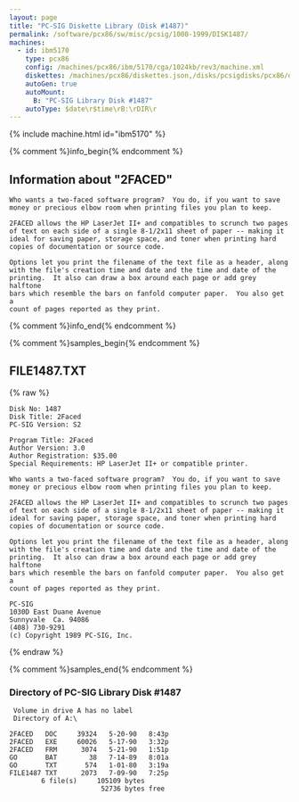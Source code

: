 ```yaml
---
layout: page
title: "PC-SIG Diskette Library (Disk #1487)"
permalink: /software/pcx86/sw/misc/pcsig/1000-1999/DISK1487/
machines:
  - id: ibm5170
    type: pcx86
    config: /machines/pcx86/ibm/5170/cga/1024kb/rev3/machine.xml
    diskettes: /machines/pcx86/diskettes.json,/disks/pcsigdisks/pcx86/diskettes.json
    autoGen: true
    autoMount:
      B: "PC-SIG Library Disk #1487"
    autoType: $date\r$time\rB:\rDIR\r
---
```


{% include machine.html id="ibm5170" %}

{% comment %}info_begin{% endcomment %}

## Information about "2FACED"

    Who wants a two-faced software program?  You do, if you want to save
    money or precious elbow room when printing files you plan to keep.
    
    2FACED allows the HP LaserJet II+ and compatibles to scrunch two pages
    of text on each side of a single 8-1/2x11 sheet of paper -- making it
    ideal for saving paper, storage space, and toner when printing hard
    copies of documentation or source code.
    
    Options let you print the filename of the text file as a header, along
    with the file's creation time and date and the time and date of the
    printing.  It also can draw a box around each page or add grey halftone
    bars which resemble the bars on fanfold computer paper.  You also get a
    count of pages reported as they print.
{% comment %}info_end{% endcomment %}

{% comment %}samples_begin{% endcomment %}

## FILE1487.TXT

{% raw %}
```
Disk No: 1487                                                           
Disk Title: 2Faced                                                      
PC-SIG Version: S2                                                      
                                                                        
Program Title: 2Faced                                                   
Author Version: 3.0                                                     
Author Registration: $35.00                                             
Special Requirements: HP LaserJet II+ or compatible printer.            
                                                                        
Who wants a two-faced software program?  You do, if you want to save    
money or precious elbow room when printing files you plan to keep.      
                                                                        
2FACED allows the HP LaserJet II+ and compatibles to scrunch two pages  
of text on each side of a single 8-1/2x11 sheet of paper -- making it   
ideal for saving paper, storage space, and toner when printing hard     
copies of documentation or source code.                                 
                                                                        
Options let you print the filename of the text file as a header, along  
with the file's creation time and date and the time and date of the     
printing.  It also can draw a box around each page or add grey halftone 
bars which resemble the bars on fanfold computer paper.  You also get a 
count of pages reported as they print.                                  
                                                                        
PC-SIG                                                                  
1030D East Duane Avenue                                                 
Sunnyvale  Ca. 94086                                                    
(408) 730-9291                                                          
(c) Copyright 1989 PC-SIG, Inc.                                         
```
{% endraw %}

{% comment %}samples_end{% endcomment %}

### Directory of PC-SIG Library Disk #1487

     Volume in drive A has no label
     Directory of A:\

    2FACED   DOC     39324   5-20-90   8:43p
    2FACED   EXE     60026   5-17-90   3:32p
    2FACED   FRM      3074   5-21-90   1:51p
    GO       BAT        38   7-14-89   8:01a
    GO       TXT       574   1-01-80   3:19a
    FILE1487 TXT      2073   7-09-90   7:25p
            6 file(s)     105109 bytes
                           52736 bytes free
